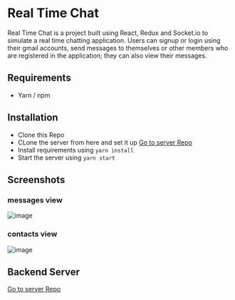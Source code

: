 # Real Time Chat
Real Time Chat is a project built using React, Redux and Socket.io to simulate a real time chatting application.
Users can signup or login using their gmail accounts, send messages to themselves or other members who are registered in the application; they can also view their messages.

## Requirements
- Yarn / npm

## Installation
- Clone this Repo
- CLone the server from here and set it up [Go to server Repo](https://github.com/njeri-ngigi/real-time-chat)
- Install requirements using `yarn install`
- Start the server using `yarn start`

## Screenshots
### messages view
![image](https://user-images.githubusercontent.com/28973383/67315198-62572d00-f506-11e9-8dcc-33973b056bff.png)
### contacts view
![image](https://user-images.githubusercontent.com/28973383/67315079-1efcbe80-f506-11e9-904e-0f205926bada.png)


## Backend Server
[Go to server Repo](https://github.com/njeri-ngigi/real-time-chat)
